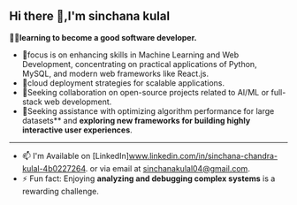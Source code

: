 ## Hi there 👋,I'm sinchana kulal


**👨‍💻learning to become a good software developer.**


- 🔭focus is on enhancing skills in Machine Learning and Web Development, concentrating on practical applications of Python, MySQL, and modern web frameworks like React.js.
- 🌱cloud deployment strategies for scalable applications.
- 👯Seeking collaboration on open-source projects related to AI/ML or full-stack web development.
- 💬Seeking assistance with optimizing algorithm performance for large datasets** and **exploring new frameworks for building highly interactive user experiences**.

---
- 📫 I'm Available on [LinkedIn]www.linkedin.com/in/sinchana-chandra-kulal-4b0227264. or via email at sinchanakulal04@gmail.com.
- ⚡ Fun fact: Enjoying **analyzing and debugging complex systems** is a rewarding challenge.



